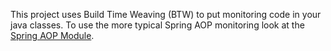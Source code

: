 This project uses Build Time Weaving (BTW) to put monitoring code in your java classes. To use the more typical Spring AOP monitoring 
look at the [Spring AOP Module](https://github.com/stevensouza/automon/tree/master/spring_aop).
